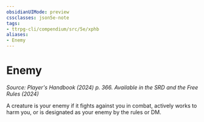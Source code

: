 ```yaml
---
obsidianUIMode: preview
cssclasses: json5e-note
tags:
- ttrpg-cli/compendium/src/5e/xphb
aliases:
- Enemy
---
```

# Enemy
*Source: Player's Handbook (2024) p. 366. Available in the <span title='Systems Reference Document (5.2)'>SRD</span> and the Free Rules (2024)* 

A creature is your enemy if it fights against you in combat, actively works to harm you, or is designated as your enemy by the rules or DM.